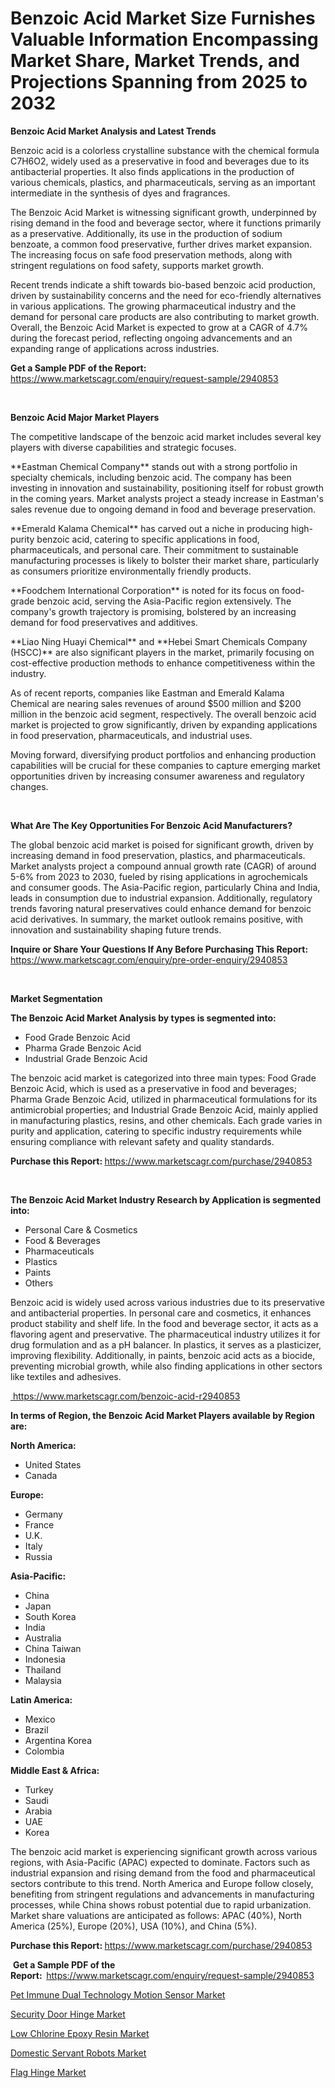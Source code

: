 <p><h1>Benzoic Acid Market Size Furnishes Valuable Information Encompassing Market Share, Market Trends, and Projections Spanning from 2025 to 2032</h1></p><p><strong>Benzoic Acid Market Analysis and Latest Trends</strong></p>
<p><p>Benzoic acid is a colorless crystalline substance with the chemical formula C7H6O2, widely used as a preservative in food and beverages due to its antibacterial properties. It also finds applications in the production of various chemicals, plastics, and pharmaceuticals, serving as an important intermediate in the synthesis of dyes and fragrances.</p><p>The Benzoic Acid Market is witnessing significant growth, underpinned by rising demand in the food and beverage sector, where it functions primarily as a preservative. Additionally, its use in the production of sodium benzoate, a common food preservative, further drives market expansion. The increasing focus on safe food preservation methods, along with stringent regulations on food safety, supports market growth.</p><p>Recent trends indicate a shift towards bio-based benzoic acid production, driven by sustainability concerns and the need for eco-friendly alternatives in various applications. The growing pharmaceutical industry and the demand for personal care products are also contributing to market growth. Overall, the Benzoic Acid Market is expected to grow at a CAGR of 4.7% during the forecast period, reflecting ongoing advancements and an expanding range of applications across industries.</p></p>
<p><strong>Get a Sample PDF of the Report:&nbsp;</strong> <a href="https://www.marketscagr.com/enquiry/request-sample/2940853?utm_campaign=2010&utm_medium=2&utm_source=Github&utm_content=ia&utm_term=15032025&utm_id=benzoic-acid">https://www.marketscagr.com/enquiry/request-sample/2940853</a></p>
<p>&nbsp;</p>
<p><strong>Benzoic Acid Major Market Players</strong></p>
<p><p>The competitive landscape of the benzoic acid market includes several key players with diverse capabilities and strategic focuses. </p><p>**Eastman Chemical Company** stands out with a strong portfolio in specialty chemicals, including benzoic acid. The company has been investing in innovation and sustainability, positioning itself for robust growth in the coming years. Market analysts project a steady increase in Eastman's sales revenue due to ongoing demand in food and beverage preservation.</p><p>**Emerald Kalama Chemical** has carved out a niche in producing high-purity benzoic acid, catering to specific applications in food, pharmaceuticals, and personal care. Their commitment to sustainable manufacturing processes is likely to bolster their market share, particularly as consumers prioritize environmentally friendly products.</p><p>**Foodchem International Corporation** is noted for its focus on food-grade benzoic acid, serving the Asia-Pacific region extensively. The company's growth trajectory is promising, bolstered by an increasing demand for food preservatives and additives. </p><p>**Liao Ning Huayi Chemical** and **Hebei Smart Chemicals Company (HSCC)** are also significant players in the market, primarily focusing on cost-effective production methods to enhance competitiveness within the industry.</p><p>As of recent reports, companies like Eastman and Emerald Kalama Chemical are nearing sales revenues of around $500 million and $200 million in the benzoic acid segment, respectively. The overall benzoic acid market is projected to grow significantly, driven by expanding applications in food preservation, pharmaceuticals, and industrial uses. </p><p>Moving forward, diversifying product portfolios and enhancing production capabilities will be crucial for these companies to capture emerging market opportunities driven by increasing consumer awareness and regulatory changes.</p></p>
<p>&nbsp;</p>
<p><strong>What Are The Key Opportunities For Benzoic Acid Manufacturers?</strong></p>
<p><p>The global benzoic acid market is poised for significant growth, driven by increasing demand in food preservation, plastics, and pharmaceuticals. Market analysts project a compound annual growth rate (CAGR) of around 5-6% from 2023 to 2030, fueled by rising applications in agrochemicals and consumer goods. The Asia-Pacific region, particularly China and India, leads in consumption due to industrial expansion. Additionally, regulatory trends favoring natural preservatives could enhance demand for benzoic acid derivatives. In summary, the market outlook remains positive, with innovation and sustainability shaping future trends.</p></p>
<p><strong>Inquire or Share Your Questions If Any Before Purchasing This Report:</strong> <a href="https://www.marketscagr.com/enquiry/pre-order-enquiry/2940853?utm_campaign=2010&utm_medium=2&utm_source=Github&utm_content=ia&utm_term=15032025&utm_id=benzoic-acid">https://www.marketscagr.com/enquiry/pre-order-enquiry/2940853</a></p>
<p>&nbsp;</p>
<p><strong>Market Segmentation</strong></p>
<p><strong>The Benzoic Acid Market Analysis by types is segmented into:</strong></p>
<p><ul><li>Food Grade Benzoic Acid</li><li>Pharma Grade Benzoic Acid</li><li>Industrial Grade Benzoic Acid</li></ul></p>
<p><p>The benzoic acid market is categorized into three main types: Food Grade Benzoic Acid, which is used as a preservative in food and beverages; Pharma Grade Benzoic Acid, utilized in pharmaceutical formulations for its antimicrobial properties; and Industrial Grade Benzoic Acid, mainly applied in manufacturing plastics, resins, and other chemicals. Each grade varies in purity and application, catering to specific industry requirements while ensuring compliance with relevant safety and quality standards.</p></p>
<p><strong>Purchase this Report:&nbsp;</strong><a href="https://www.marketscagr.com/purchase/2940853?utm_campaign=2010&utm_medium=2&utm_source=Github&utm_content=ia&utm_term=15032025&utm_id=benzoic-acid">https://www.marketscagr.com/purchase/2940853</a></p>
<p>&nbsp;</p>
<p><strong>The Benzoic Acid Market Industry Research by Application is segmented into:</strong></p>
<p><ul><li>Personal Care & Cosmetics</li><li>Food & Beverages</li><li>Pharmaceuticals</li><li>Plastics</li><li>Paints</li><li>Others</li></ul></p>
<p><p>Benzoic acid is widely used across various industries due to its preservative and antibacterial properties. In personal care and cosmetics, it enhances product stability and shelf life. In the food and beverage sector, it acts as a flavoring agent and preservative. The pharmaceutical industry utilizes it for drug formulation and as a pH balancer. In plastics, it serves as a plasticizer, improving flexibility. Additionally, in paints, benzoic acid acts as a biocide, preventing microbial growth, while also finding applications in other sectors like textiles and adhesives.</p></p>
<p><a href="https://www.marketscagr.com/benzoic-acid-r2940853?utm_campaign=2010&utm_medium=2&utm_source=Github&utm_content=ia&utm_term=15032025&utm_id=benzoic-acid">&nbsp;https://www.marketscagr.com/benzoic-acid-r2940853</a></p>
<p><strong>In terms of Region, the Benzoic Acid Market Players available by Region are:</strong></p>
<p>
    <p> <strong> North America: </strong>
        <ul>
            <li>United States</li>
            <li>Canada</li>
        </ul>
        </p> 
    <p> <strong> Europe: </strong>
        <ul>
            <li>Germany</li>
            <li>France</li>
            <li>U.K.</li>
            <li>Italy</li>
            <li>Russia</li>
        </ul>
        </p> 
    <p> <strong> Asia-Pacific: </strong>
        <ul>
            <li>China</li>
            <li>Japan</li>
            <li>South Korea</li>
            <li>India</li>
            <li>Australia</li>
            <li>China Taiwan</li>
            <li>Indonesia</li>
            <li>Thailand</li>
            <li>Malaysia</li>
        </ul>
        </p> 
    <p> <strong> Latin America: </strong>
        <ul>
            <li>Mexico</li>
            <li>Brazil</li>
            <li>Argentina Korea</li>
            <li>Colombia</li>
        </ul>
        </p> 
    <p> <strong> Middle East & Africa: </strong>
        <ul>
            <li>Turkey</li>
            <li>Saudi</li>
            <li>Arabia</li>
            <li>UAE</li>
            <li>Korea</li>
        </ul>
    </p>
    </p>
<p><p>The benzoic acid market is experiencing significant growth across various regions, with Asia-Pacific (APAC) expected to dominate. Factors such as industrial expansion and rising demand from the food and pharmaceutical sectors contribute to this trend. North America and Europe follow closely, benefiting from stringent regulations and advancements in manufacturing processes, while China shows robust potential due to rapid urbanization. Market share valuations are anticipated as follows: APAC (40%), North America (25%), Europe (20%), USA (10%), and China (5%).</p></p>
<p><strong>Purchase this Report: </strong><a href="https://www.marketscagr.com/purchase/2940853?utm_campaign=2010&utm_medium=2&utm_source=Github&utm_content=ia&utm_term=15032025&utm_id=benzoic-acid">https://www.marketscagr.com/purchase/2940853</a></p>
<p>&nbsp;<strong>Get a Sample PDF of the Report:&nbsp;&nbsp;</strong><a href="https://www.marketscagr.com/enquiry/request-sample/2940853?utm_campaign=2010&utm_medium=2&utm_source=Github&utm_content=ia&utm_term=15032025&utm_id=benzoic-acid">https://www.marketscagr.com/enquiry/request-sample/2940853</a></p>
<p><strong></strong></p>
<p><p><a href="https://github.com/rubiogruis0p/Market-Research-Report-List-1/blob/main/pet-immune-dual-technology-motion-sensor-market.md?utm_campaign=2010&utm_medium=2&utm_source=Github&utm_content=ia&utm_term=15032025&utm_id=benzoic-acid">Pet Immune Dual Technology Motion Sensor Market</a></p><p><a href="https://github.com/nagateyisu29/Market-Research-Report-List-1/blob/main/security-door-hinge-market.md?utm_campaign=2010&utm_medium=2&utm_source=Github&utm_content=ia&utm_term=15032025&utm_id=benzoic-acid">Security Door Hinge Market</a></p><p><a href="https://github.com/rokiahgrendy/Market-Research-Report-List-1/blob/main/low-chlorine-epoxy-resin-market.md?utm_campaign=2010&utm_medium=2&utm_source=Github&utm_content=ia&utm_term=15032025&utm_id=benzoic-acid">Low Chlorine Epoxy Resin Market</a></p><p><a href="https://github.com/steegwajma22/Market-Research-Report-List-1/blob/main/domestic-servant-robots-market.md?utm_campaign=2010&utm_medium=2&utm_source=Github&utm_content=ia&utm_term=15032025&utm_id=benzoic-acid">Domestic Servant Robots Market</a></p><p><a href="https://github.com/kaniselway4c/Market-Research-Report-List-1/blob/main/flag-hinge-market.md?utm_campaign=2010&utm_medium=2&utm_source=Github&utm_content=ia&utm_term=15032025&utm_id=benzoic-acid">Flag Hinge Market</a></p></p>